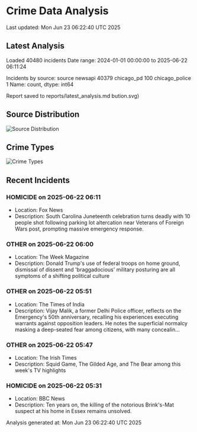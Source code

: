 # Crime Data Analysis
Last updated: Mon Jun 23 06:22:40 UTC 2025

## Latest Analysis

Loaded 40480 incidents
Date range: 2024-01-01 00:00:00 to 2025-06-22 06:11:24

Incidents by source:
source
newsapi           40379
chicago_pd          100
chicago_police        1
Name: count, dtype: int64

Report saved to reports/latest_analysis.md
bution.svg)

## Source Distribution
![Source Distribution](images/source_distribution.svg)

## Crime Types
![Crime Types](images/crime_types.svg)

## Recent Incidents

### HOMICIDE on 2025-06-22 06:11
- Location: Fox News
- Description: South Carolina Juneteenth celebration turns deadly with 10 people shot following parking lot altercation near Veterans of Foreign Wars post, prompting massive emergency response.


### OTHER on 2025-06-22 06:00
- Location: The Week Magazine
- Description: Donald Trump's use of federal troops on home ground, dismissal of dissent and 'braggadocious' military posturing are all symptoms of a shifting political culture


### OTHER on 2025-06-22 05:51
- Location: The Times of India
- Description: Vijay Malik, a former Delhi Police officer, reflects on the Emergency's 50th anniversary, recalling his experiences executing warrants against opposition leaders. He notes the superficial normalcy masking a deep-seated fear among citizens, with many concealin…


### OTHER on 2025-06-22 05:47
- Location: The Irish Times
- Description: Squid Game, The Gilded Age, and The Bear among this week's TV highlights


### HOMICIDE on 2025-06-22 05:31
- Location: BBC News
- Description: Ten years on, the killing of the notorious Brink's-Mat suspect at his home in Essex remains unsolved.

Analysis generated at: Mon Jun 23 06:22:40 UTC 2025
